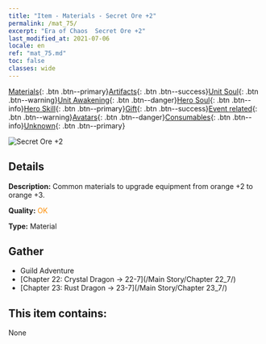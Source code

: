 ```yaml
---
title: "Item - Materials - Secret Ore +2"
permalink: /mat_75/
excerpt: "Era of Chaos  Secret Ore +2"
last_modified_at: 2021-07-06
locale: en
ref: "mat_75.md"
toc: false
classes: wide
---
```

 [Materials](/Items/){: .btn .btn--primary}[Artifacts](/Items/Artifacts/){: .btn .btn--success}[Unit Soul](/Items/UnitSoul/){: .btn .btn--warning}[Unit Awakening](/Items/UnitAwakening/){: .btn .btn--danger}[Hero Soul](/Items/HeroSoul/){: .btn .btn--info}[Hero Skill](/Items/HeroSkill/){: .btn .btn--primary}[Gift](/Items/Gift/){: .btn .btn--success}[Event related](/Items/Events/){: .btn .btn--warning}[Avatars](/Items/Avatars/){: .btn .btn--danger}[Consumables](/Items/Consumables/){: .btn .btn--info}[Unknown](/Items/Unknown/){: .btn .btn--primary}

 ![Secret Ore +2](/images/t/i_cailiao_kuangshi3.png)

## Details
 **Description:** Common materials to upgrade equipment from orange +2 to orange +3.

 **Quality:** <span style="color: #FF8C00">OK</span>

 **Type:** Material

## Gather

*    Guild Adventure 
*    [Chapter 22: Crystal Dragon -> 22-7](/Main Story/Chapter 22_7/) 
*    [Chapter 23: Rust Dragon -> 23-7](/Main Story/Chapter 23_7/) 

## This item contains:

  None

